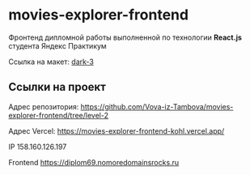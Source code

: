 # movies-explorer-frontend

Фронтенд дипломной работы выполненной по технологии **React.js** студента Яндекс Практикум

Ссылка на макет: [dark-3](https://www.figma.com/file/6FMWkB94wE7KTkcCgUXtnC/%D0%94%D0%B8%D0%BF%D0%BB%D0%BE%D0%BC%D0%BD%D1%8B%D0%B9-%D0%BF%D1%80%D0%BE%D0%B5%D0%BA%D1%82?type=design&node-id=1-8436&mode=design&t=DKKmLdRcvaSFdKpH-0)

## Ссылки на проект

Адрес репозитория: https://github.com/Vova-iz-Tambova/movies-explorer-frontend/tree/level-2

Aдрес Vercel: https://movies-explorer-frontend-kohl.vercel.app/

IP 158.160.126.197

Frontend https://diplom69.nomoredomainsrocks.ru